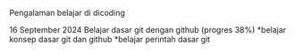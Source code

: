 Pengalaman belajar di dicoding

16 September 2024
Belajar dasar git dengan github (progres 38%)
*belajar konsep dasar git dan github
*belajar perintah dasar git
